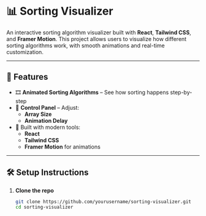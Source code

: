 # 📊 Sorting Visualizer

An interactive sorting algorithm visualizer built with **React**, **Tailwind CSS**, and **Framer Motion**. This project allows users to visualize how different sorting algorithms work, with smooth animations and real-time customization.

---

## 🚀 Features

- 🎞️ **Animated Sorting Algorithms** – See how sorting happens step-by-step
- 🧩 **Control Panel** – Adjust:
  - **Array Size**
  - **Animation Delay**
- 💅 Built with modern tools:
  - **React**
  - **Tailwind CSS**
  - **Framer Motion** for animations

---

## 🛠️ Setup Instructions

1. **Clone the repo**
   ```bash
   git clone https://github.com/yourusername/sorting-visualizer.git
   cd sorting-visualizer
